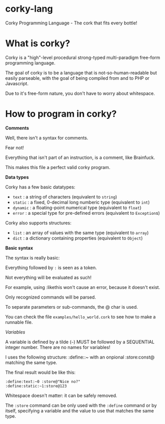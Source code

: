 corky-lang
==========

Corky Programming Language - The cork that fits every bottle!

What is corky?
==============

Corky is a "high"-level procedural strong-typed multi-paradigm free-form programming language.

The goal of corky is to be a language that is not-so-human-readable but easily parseable, with the goal of being compiled from and to PHP or Javascript.

Due to it's free-form nature, you don't have to worry about whitespace.

How to program in corky?
========================

**Comments**

Well, there isn't a syntax for comments.

Fear not!

Everything that isn't part of an instruction, is a comment, like Brainfuck.

This makes this file a perfect valid corky program.

**Data types**

Corky has a few basic datatypes:

 - `text` : a string of characters (equivalent to `string`)
 - `static` : a fixed, 0-decimal long numberic type (equivalent to `int`)
 - `dynamic` : a floating-point numerical type (equivalent to `float`)
 - `error` : a special type for pre-defined errors (equivalent to `Exception`s)

Corky also supports structures:
 - `list` : an array of values with the same type (equivalent to `array`)
 - `dict` : a dictionary containing properties (equivalent to `Object`)

**Basic syntax**

The syntax is really basic:

Everything followed by `:` is seen as a token.

Not everything will be evaluated as such!

For example, using :likethis won't cause an error, because it doesn't exist.

Only recognized commands will be parsed.

To separate parameters or sub-commands, the @ char is used.

You can check the file `examples/hello_world.cork` to see how to make a runnable file.

*Variables*

A variable is defined by a tilde (`~`) MUST be followed by a SEQUENTIAL integer number. There are no names for variables!

I uses the following structure: :define:<data-type>:~<number> with an onpional :store:const@<value> matching the same type.

The final result would be like this:

    :define:text:~0 :store@"Nice no?"
    :define:static:~1:store@123

Whitespace doesn't matter: it can be safely removed.

The `:store` command can be only used with the `:define` command or by itself, specifying a variable and the value to use that matches the same type.

